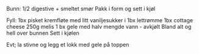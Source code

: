 Bunn:
1/2 digestive + smeltet smør
Pakk i form og sett i kjøl

Fyll:
1bx pisket kremfløte med litt vaniljesukker i
1bx lettrømme
1bx cottage cheese
250g melis
1 bx gele med halv mengde vann - avkjølt
Bland alt og hell over bunnen
Sett i kjølen

Evt; la stivne og legg et lokk med gele på toppen
